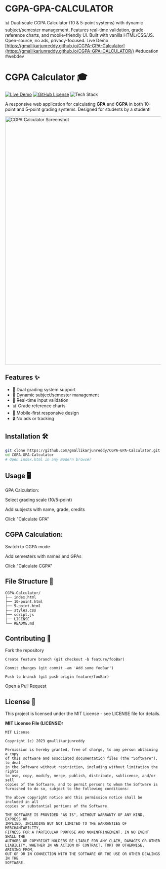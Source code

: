 # CGPA-GPA-CALCULATOR
📊 Dual-scale CGPA Calculator (10 &amp; 5-point systems) with dynamic subject/semester management. Features real-time validation, grade reference charts, and mobile-friendly UI. Built with vanilla HTML/CSS/JS. Open-source, no ads, privacy-focused. Live Demo: [https://gmallikarjunreddy.github.io/CGPA-GPA-Calculator](https://gmallikarjunreddy.github.io/CGPA-GPA-CALCULATOR/) #education #webdev


# CGPA Calculator 🎓

[![Live Demo](https://img.shields.io/badge/Demo-Live%20Calculator-brightgreen)](https://gmallikarjunreddy.github.io/CGPA-GPA-Calculator)
[![GitHub License](https://img.shields.io/badge/License-MIT-blue.svg)](LICENSE)
![Tech Stack](https://img.shields.io/badge/HTML-CSS-JS-orange)

A responsive web application for calculating **GPA** and **CGPA** in both 10-point and 5-point grading systems. Designed for students by a student!

<img src="screenshot.png" alt="CGPA Calculator Screenshot" width="800"> <!-- Add actual screenshot -->

## Features ✨
- 🔄 Dual grading system support
- 📝 Dynamic subject/semester management
- 🚦 Real-time input validation
- 📊 Grade reference charts
- 📱 Mobile-first responsive design
- 🔒 No ads or tracking

## Installation 🛠️
```bash
git clone https://github.com/gmallikarjunreddy/CGPA-GPA-Calculator.git
cd CGPA-GPA-Calculator
# Open index.html in any modern browser
```

## Usage 🖥️
GPA Calculation:

Select grading scale (10/5-point)

Add subjects with name, grade, credits

Click "Calculate GPA"

## CGPA Calculation:

Switch to CGPA mode

Add semesters with names and GPAs

Click "Calculate CGPA"

## File Structure 📂
```
CGPA-Calculator/
├── index.html
├── 10-point.html
├── 5-point.html
├── styles.css
├── script.js
├── LICENSE
└── README.md
```

## Contributing 🤝
Fork the repository
```
Create feature branch (git checkout -b feature/fooBar)

Commit changes (git commit -am 'Add some fooBar')

Push to branch (git push origin feature/fooBar)
```
Open a Pull Request

## License 📄
This project is licensed under the MIT License - see LICENSE file for details.


**MIT License File (LICENSE):**
```text
MIT License

Copyright (c) 2023 gmallikarjunreddy

Permission is hereby granted, free of charge, to any person obtaining a copy
of this software and associated documentation files (the "Software"), to deal
in the Software without restriction, including without limitation the rights
to use, copy, modify, merge, publish, distribute, sublicense, and/or sell
copies of the Software, and to permit persons to whom the Software is
furnished to do so, subject to the following conditions:

The above copyright notice and this permission notice shall be included in all
copies or substantial portions of the Software.

THE SOFTWARE IS PROVIDED "AS IS", WITHOUT WARRANTY OF ANY KIND, EXPRESS OR
IMPLIED, INCLUDING BUT NOT LIMITED TO THE WARRANTIES OF MERCHANTABILITY,
FITNESS FOR A PARTICULAR PURPOSE AND NONINFRINGEMENT. IN NO EVENT SHALL THE
AUTHORS OR COPYRIGHT HOLDERS BE LIABLE FOR ANY CLAIM, DAMAGES OR OTHER
LIABILITY, WHETHER IN AN ACTION OF CONTRACT, TORT OR OTHERWISE, ARISING FROM,
OUT OF OR IN CONNECTION WITH THE SOFTWARE OR THE USE OR OTHER DEALINGS IN THE
SOFTWARE.
